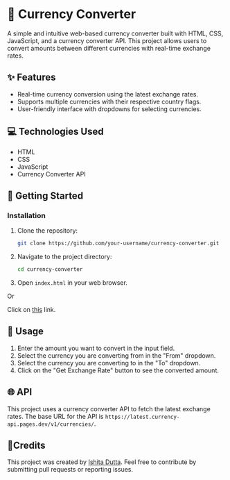 # 💱 Currency Converter
A simple and intuitive web-based currency converter built with HTML, CSS, JavaScript, and a currency converter API. This project allows users to convert amounts between different currencies with real-time exchange rates.

## ✨ Features
- Real-time currency conversion using the latest exchange rates.
- Supports multiple currencies with their respective country flags.
- User-friendly interface with dropdowns for selecting currencies.

## 💻 Technologies Used
- HTML
- CSS
- JavaScript
- Currency Converter API

## 🚀 Getting Started

### Installation

1. Clone the repository:
    ```bash
    git clone https://github.com/your-username/currency-converter.git
    ```
2. Navigate to the project directory:
    ```bash
    cd currency-converter
    ```
3. Open `index.html` in your web browser.

Or 

Click on [this](https://ishitadutta1306.github.io/Currency-Converter/) link.

## 🔧 Usage
1. Enter the amount you want to convert in the input field.
2. Select the currency you are converting from in the "From" dropdown.
3. Select the currency you are converting to in the "To" dropdown.
4. Click on the "Get Exchange Rate" button to see the converted amount.

## 🌐 API
This project uses a currency converter API to fetch the latest exchange rates. The base URL for the API is `https://latest.currency-api.pages.dev/v1/currencies/`.

## 🙏Credits
This project was created by [Ishita Dutta](https://github.com/ishitadutta1306). Feel free to contribute by submitting pull requests or reporting issues. 

